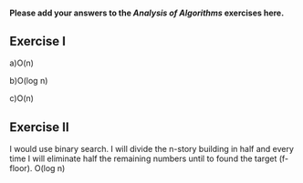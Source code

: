 #### Please add your answers to the ***Analysis of  Algorithms*** exercises here.

## Exercise I

a)O(n)


b)O(log n)


c)O(n)

## Exercise II
I would use binary search. I will divide the n-story building in half and every time I 
will eliminate half the remaining numbers until to found the target (f-floor).
O(log n)



